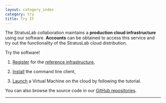 ```yaml
---
layout: category_index
category: try
title: Try It
---
```


The StratusLab collaboration maintains a **production cloud
infrastructure** using our software.  **Accounts** can be
obtained to access this service and try out the functionality of the
StratusLab cloud distribution.

Try the software!

1. [Register](https://register.stratuslab.eu/register) for the [reference
      infrastructure](/try/2012/12/04/try-reference-cloud-infrastructures.html),

2. [Install](http://stratuslab.eu/release/14.03.0/users-guide/users-guide.html#command-line-client)
      the command line client,

3. [Launch](http://stratuslab.eu/release/14.03.0/users-tutorial/users-tutorial.html)
      a Virtual Machine on the cloud by following the tutorial.

You can also browse the source code in our [GitHub
repositories](https://github.com/StratusLab).

---------------
